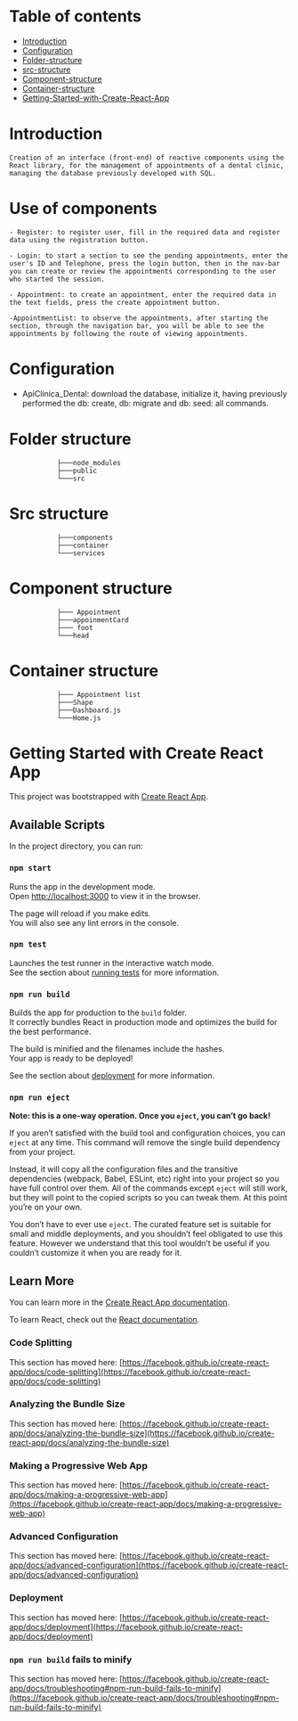 # Table of contents
- [Introduction](#introduction)
- [Configuration](#configuration)
- [Folder-structure](#folder-structure)
- [src-structure](#src-structure)
- [Component-structure](#component-structure)
- [Container-structure](#container-structure)
- [Getting-Started-with-Create-React-App](#Getting-Started-with-Create-React-App)

#


# Introduction

    Creation of an interface (front-end) of reactive components using the React library, for the management of appointments of a dental clinic, managing the database previously developed with SQL.

# 

# Use of components

    - Register: to register user, fill in the required data and register data using the registration button.

    - Login: to start a section to see the pending appointments, enter the user's ID and Telephone, press the login button, then in the nav-bar you can create or review the appointments corresponding to the user who started the session.

    - Appointment: to create an appointment, enter the required data in the text fields, press the create appointment button.

    -AppointmentList: to observe the appointments, after starting the section, through the navigation bar, you will be able to see the appointments by following the route of viewing appointments.
#

# Configuration

- ApiClinica_Dental: download the database, initialize it, having previously performed the db: create, db: migrate and db: seed: all commands.

#

# Folder structure

                ├───node_modules
                ├───public
                └───src

#

# Src structure


                ├───components
                ├───container
                └───services
                
#

# Component structure

                ├─── Appointment
                ├───appoinmentCard
                ├─── foot
                └───head

#

# Container structure

                ├─── Appointment list
                ├───Shape
                ├───Dashboard.js
                └───Home.js

#


# Getting Started with Create React App

This project was bootstrapped with [Create React App](https://github.com/facebook/create-react-app).

## Available Scripts

In the project directory, you can run:

### `npm start`

Runs the app in the development mode.\
Open [http://localhost:3000](http://localhost:3000) to view it in the browser.

The page will reload if you make edits.\
You will also see any lint errors in the console.

### `npm test`

Launches the test runner in the interactive watch mode.\
See the section about [running tests](https://facebook.github.io/create-react-app/docs/running-tests) for more information.

### `npm run build`

Builds the app for production to the `build` folder.\
It correctly bundles React in production mode and optimizes the build for the best performance.

The build is minified and the filenames include the hashes.\
Your app is ready to be deployed!

See the section about [deployment](https://facebook.github.io/create-react-app/docs/deployment) for more information.

### `npm run eject`

**Note: this is a one-way operation. Once you `eject`, you can’t go back!**

If you aren’t satisfied with the build tool and configuration choices, you can `eject` at any time. This command will remove the single build dependency from your project.

Instead, it will copy all the configuration files and the transitive dependencies (webpack, Babel, ESLint, etc) right into your project so you have full control over them. All of the commands except `eject` will still work, but they will point to the copied scripts so you can tweak them. At this point you’re on your own.

You don’t have to ever use `eject`. The curated feature set is suitable for small and middle deployments, and you shouldn’t feel obligated to use this feature. However we understand that this tool wouldn’t be useful if you couldn’t customize it when you are ready for it.

## Learn More

You can learn more in the [Create React App documentation](https://facebook.github.io/create-react-app/docs/getting-started).

To learn React, check out the [React documentation](https://reactjs.org/).

### Code Splitting

This section has moved here: [https://facebook.github.io/create-react-app/docs/code-splitting](https://facebook.github.io/create-react-app/docs/code-splitting)

### Analyzing the Bundle Size

This section has moved here: [https://facebook.github.io/create-react-app/docs/analyzing-the-bundle-size](https://facebook.github.io/create-react-app/docs/analyzing-the-bundle-size)

### Making a Progressive Web App

This section has moved here: [https://facebook.github.io/create-react-app/docs/making-a-progressive-web-app](https://facebook.github.io/create-react-app/docs/making-a-progressive-web-app)

### Advanced Configuration

This section has moved here: [https://facebook.github.io/create-react-app/docs/advanced-configuration](https://facebook.github.io/create-react-app/docs/advanced-configuration)

### Deployment

This section has moved here: [https://facebook.github.io/create-react-app/docs/deployment](https://facebook.github.io/create-react-app/docs/deployment)

### `npm run build` fails to minify

This section has moved here: [https://facebook.github.io/create-react-app/docs/troubleshooting#npm-run-build-fails-to-minify](https://facebook.github.io/create-react-app/docs/troubleshooting#npm-run-build-fails-to-minify)
